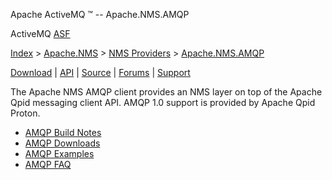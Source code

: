 Apache ActiveMQ ™ -- Apache.NMS.AMQP 

ActiveMQ [ASF](http://www.apache.org)

[Index](index.html) > [Apache.NMS](apachenms.html) > [NMS Providers](nms-providers.html) > [Apache.NMS.AMQP](apachenmsamqp.html)

[Download](download.html) | [API](nms-api.html) | [Source](source.html) | [Forums](http://activemq.apache.org/discussion-forums.html) | [Support](http://activemq.apache.org/support.html)

The Apache NMS AMQP client provides an NMS layer on top of the Apache Qpid messaging client API. AMQP 1.0 support is provided by Apache Qpid Proton.

*   [AMQP Build Notes](amqp-build-notes.html)
*   [AMQP Downloads](amqp-downloads.html)
*   [AMQP Examples](amqp-examples.html)
*   [AMQP FAQ](amqp-faq.html)


